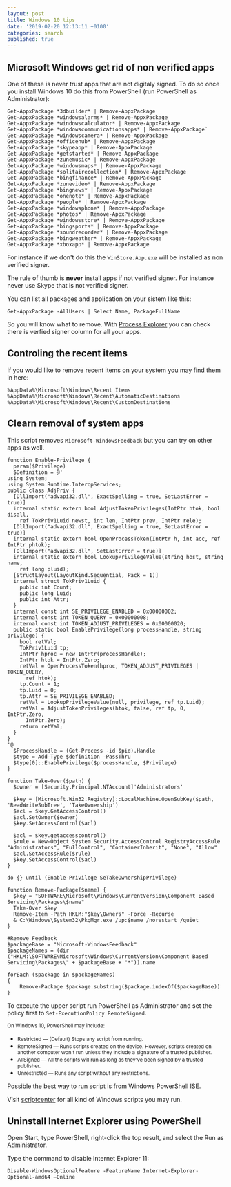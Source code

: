 ```yaml
---
layout: post
title: Windows 10 tips
date: '2019-02-20 12:13:11 +0100'
categories: search
published: true
---
```


## Microsoft Windows get rid of non verified apps

One of these is never trust apps that are not digitaly signed. To do so once you install Windows 10 do this from PowerShell (run PowerShell as Administrator):

```
Get-AppxPackage *3dbuilder* | Remove-AppxPackage 
Get-AppxPackage *windowsalarms* | Remove-AppxPackage
Get-AppxPackage *windowscalculator* | Remove-AppxPackage
Get-AppxPackage *windowscommunicationsapps* | Remove-AppxPackage`
Get-AppxPackage *windowscamera* | Remove-AppxPackage
Get-AppxPackage *officehub* | Remove-AppxPackage
Get-AppxPackage *skypeapp* | Remove-AppxPackage
Get-AppxPackage *getstarted* | Remove-AppxPackage
Get-AppxPackage *zunemusic* | Remove-AppxPackage
Get-AppxPackage *windowsmaps* | Remove-AppxPackage
Get-AppxPackage *solitairecollection* | Remove-AppxPackage
Get-AppxPackage *bingfinance* | Remove-AppxPackage
Get-AppxPackage *zunevideo* | Remove-AppxPackage
Get-AppxPackage *bingnews* | Remove-AppxPackage
Get-AppxPackage *onenote* | Remove-AppxPackage
Get-AppxPackage *people* | Remove-AppxPackage
Get-AppxPackage *windowsphone* | Remove-AppxPackage
Get-AppxPackage *photos* | Remove-AppxPackage
Get-AppxPackage *windowsstore* | Remove-AppxPackage
Get-AppxPackage *bingsports* | Remove-AppxPackage
Get-AppxPackage *soundrecorder* | Remove-AppxPackage
Get-AppxPackage *bingweather* | Remove-AppxPackage
Get-AppxPackage *xboxapp* | Remove-AppxPackage
```
For instance if we don't do this the `WinStore.App.exe` will be installed as non verified signer. 

The rule of thumb is **never** install apps if not verified signer. For instance never use Skype that is not verified signer.

You can list all packages and application on your sistem like this:

`Get-AppxPackage -AllUsers | Select Name, PackageFullName`

So you will know what to remove.
With [Process Explorer](https://docs.microsoft.com/en-us/sysinternals/downloads/process-explorer) you can check there is verfied signer column for all your apps.


## Controling the recent items

If you would like to remove recent items on your system you may find them in here:
```
%AppData%\Microsoft\Windows\Recent Items
%AppData%\Microsoft\Windows\Recent\AutomaticDestinations
%AppData%\Microsoft\Windows\Recent\CustomDestinations
```

## Clearn removal of system apps


This script removes `Microsoft-WindowsFeedback` but you can try on other apps as well.
```
function Enable-Privilege {  
  param($Privilege)
  $Definition = @'
using System;  
using System.Runtime.InteropServices;  
public class AdjPriv {  
  [DllImport("advapi32.dll", ExactSpelling = true, SetLastError = true)]
  internal static extern bool AdjustTokenPrivileges(IntPtr htok, bool disall,
    ref TokPriv1Luid newst, int len, IntPtr prev, IntPtr rele);
  [DllImport("advapi32.dll", ExactSpelling = true, SetLastError = true)]
  internal static extern bool OpenProcessToken(IntPtr h, int acc, ref IntPtr phtok);
  [DllImport("advapi32.dll", SetLastError = true)]
  internal static extern bool LookupPrivilegeValue(string host, string name,
    ref long pluid);
  [StructLayout(LayoutKind.Sequential, Pack = 1)]
  internal struct TokPriv1Luid {
    public int Count;
    public long Luid;
    public int Attr;
  }
  internal const int SE_PRIVILEGE_ENABLED = 0x00000002;
  internal const int TOKEN_QUERY = 0x00000008;
  internal const int TOKEN_ADJUST_PRIVILEGES = 0x00000020;
  public static bool EnablePrivilege(long processHandle, string privilege) {
    bool retVal;
    TokPriv1Luid tp;
    IntPtr hproc = new IntPtr(processHandle);
    IntPtr htok = IntPtr.Zero;
    retVal = OpenProcessToken(hproc, TOKEN_ADJUST_PRIVILEGES | TOKEN_QUERY,
      ref htok);
    tp.Count = 1;
    tp.Luid = 0;
    tp.Attr = SE_PRIVILEGE_ENABLED;
    retVal = LookupPrivilegeValue(null, privilege, ref tp.Luid);
    retVal = AdjustTokenPrivileges(htok, false, ref tp, 0, IntPtr.Zero,
      IntPtr.Zero);
    return retVal;
  }
}
'@  
  $ProcessHandle = (Get-Process -id $pid).Handle
  $type = Add-Type $definition -PassThru
  $type[0]::EnablePrivilege($processHandle, $Privilege)
}

function Take-Over($path) {  
  $owner = [Security.Principal.NTAccount]'Administrators'

  $key = [Microsoft.Win32.Registry]::LocalMachine.OpenSubKey($path, 'ReadWriteSubTree', 'TakeOwnership')
  $acl = $key.GetAccessControl()
  $acl.SetOwner($owner)
  $key.SetAccessControl($acl)

  $acl = $key.getaccesscontrol()
  $rule = New-Object System.Security.AccessControl.RegistryAccessRule "Administrators", "FullControl", "ContainerInherit", "None", "Allow"
  $acl.SetAccessRule($rule)
  $key.SetAccessControl($acl)
}

do {} until (Enable-Privilege SeTakeOwnershipPrivilege)

function Remove-Package($name) {  
  $key = "SOFTWARE\Microsoft\Windows\CurrentVersion\Component Based Servicing\Packages\$name"
  Take-Over $key
  Remove-Item -Path HKLM:"$key\Owners" -Force -Recurse
  & C:\Windows\System32\PkgMgr.exe /up:$name /norestart /quiet
}

#Remove Feedback
$packageBase = "Microsoft-WindowsFeedback"
$packageNames = (dir ("HKLM:\SOFTWARE\Microsoft\Windows\CurrentVersion\Component Based Servicing\Packages\" + $packageBase + "*")).name

forEach ($package in $packageNames)
{   
    Remove-Package $package.substring($package.indexOf($packageBase))
}
```

To execute the upper script run PowerShell as Administrator and set the policy first to `Set-ExecutionPolicy RemoteSigned`.

<small>On Windows 10, PowerShell may include:</small>

*   <small>Restricted — (Default) Stops any script from running.</small>
*   <small>RemoteSigned — Runs scripts created on the device. However, scripts created on another computer won't run unless they include a signature of a trusted publisher.</small>
*   <small>AllSigned — All the scripts will run as long as they've been signed by a trusted publisher.</small>
*   <small>Unrestricted — Runs any script without any restrictions.</small>

Possible the best way to run script is from Windows PowerShell ISE.

Visit [scriptcenter](https://gallery.technet.microsoft.com/scriptcenter/) for all kind of Windows scripts you may run.


## Uninstall Internet Explorer using PowerShell

Open Start, type PowerShell, right-click the top result, and select the Run as Administrator.

Type the command to disable Internet Explorer 11:

    Disable-WindowsOptionalFeature -FeatureName Internet-Explorer-Optional-amd64 –Online